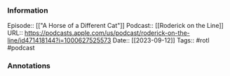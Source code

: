 ### Information

Episode:: [["A Horse of a Different Cat"]]
Podcast:: [[Roderick on the Line]]
URL:: https://podcasts.apple.com/us/podcast/roderick-on-the-line/id471418144?i=1000627525573
Date:: [[2023-09-12]]
Tags:: #rotl 
#podcast


### Annotations

